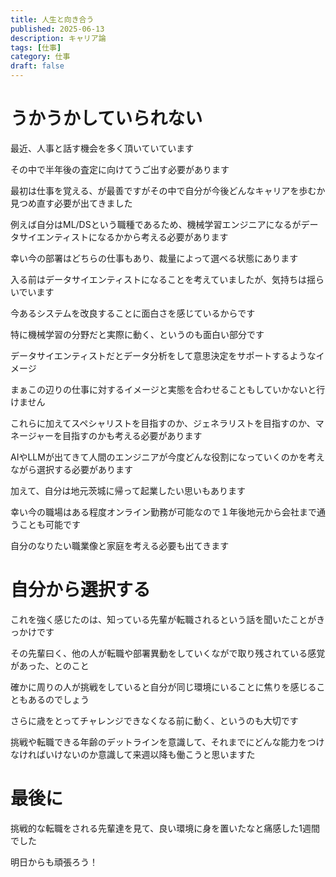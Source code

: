 ```yaml
---
title: 人生と向き合う
published: 2025-06-13
description: キャリア論
tags: [仕事]
category: 仕事
draft: false
---
```


# うかうかしていられない

最近、人事と話す機会を多く頂いていています

その中で半年後の査定に向けてうご出す必要があります

最初は仕事を覚える、が最善ですがその中で自分が今後どんなキャリアを歩むか見つめ直す必要が出てきました

例えば自分はML/DSという職種であるため、機械学習エンジニアになるがデータサイエンティストになるかから考える必要があります

幸い今の部署はどちらの仕事もあり、裁量によって選べる状態にあります

入る前はデータサイエンティストになることを考えていましたが、気持ちは揺らいでいます

今あるシステムを改良することに面白さを感じているからです

特に機械学習の分野だと実際に動く、というのも面白い部分です

データサイエンティストだとデータ分析をして意思決定をサポートするようなイメージ

まぁこの辺りの仕事に対するイメージと実態を合わせることもしていかないと行けません

これらに加えてスペシャリストを目指すのか、ジェネラリストを目指すのか、マネージャーを目指すのかも考える必要があります

AIやLLMが出てきて人間のエンジニアが今度どんな役割になっていくのかを考えながら選択する必要があります

加えて、自分は地元茨城に帰って起業したい思いもあります

幸い今の職場はある程度オンライン勤務が可能なので１年後地元から会社まで通うことも可能です

自分のなりたい職業像と家庭を考える必要も出てきます

# 自分から選択する

これを強く感じたのは、知っている先輩が転職されるという話を聞いたことがきっかけです

その先輩曰く、他の人が転職や部署異動をしていくながで取り残されている感覚があった、とのこと

確かに周りの人が挑戦をしていると自分が同じ環境にいることに焦りを感じることもあるのでしょう

さらに歳をとってチャレンジできなくなる前に動く、というのも大切です

挑戦や転職できる年齢のデットラインを意識して、それまでにどんな能力をつけなければいけないのか意識して来週以降も働こうと思いますた

# 最後に

挑戦的な転職をされる先輩達を見て、良い環境に身を置いたなと痛感した1週間でした

明日からも頑張ろう！